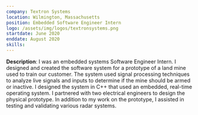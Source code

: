 ```yaml
---
company: Textron Systems
location: Wilmington, Massachusetts
position: Embedded Software Engineer Intern
logo: /assets/img/logos/textronsystems.png
startdate: June 2020
enddate: August 2020
skills:
---
```

**Description**: I was an embedded systems Software Engineer Intern. I designed and created the software system for a prototype of a land mine used to train our customer. The system used signal processing techniques to analyze live signals and inputs to determine if the mine should be armed or inactive. I designed the system in C++ that used an embedded, real-time operating system. I partnered with two electrical engineers to design the physical prototype. In addition to my work on the prototype, I assisted in testing and validating various radar systems.